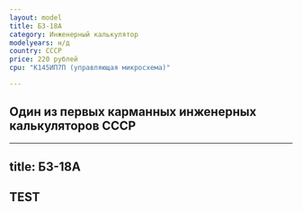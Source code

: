 ```yaml
---
layout: model
title: Б3-18А
category: Инженерный калькулятор
modelyears: н/д
country: СССР
price: 220 рублей
cpu: "К145ИП7П (управляющая микросхема)"

---
```


## Один из первых карманных инженерных калькуляторов СССР

---
title: Б3-18А
---

## TEST
